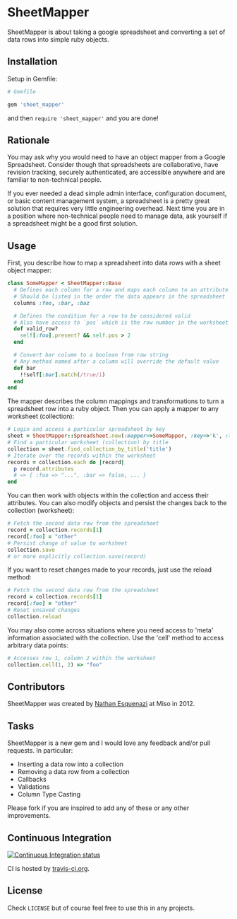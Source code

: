 # SheetMapper

SheetMapper is about taking a google spreadsheet and converting a set of data rows into simple ruby objects.

## Installation

Setup in Gemfile:

```ruby
# Gemfile

gem 'sheet_mapper'
```

and then `require 'sheet_mapper'` and you are done!

## Rationale

You may ask why you would need to have an object mapper from a Google Spreadsheet. Consider though that spreadsheets are collaborative, have revision tracking, securely authenticated, are accessible anywhere and are familiar to non-technical people. 

If you ever needed a dead simple admin interface, configuration document, or basic content management system, a spreadsheet is a pretty great solution that requires very little engineering overhead. Next time you are in a position where non-technical people
need to manage data, ask yourself if a spreadsheet might be a good first solution.

## Usage

First, you describe how to map a spreadsheet into data rows with a sheet object mapper:

```ruby
class SomeMapper < SheetMapper::Base
  # Defines each column for a row and maps each column to an attribute
  # Should be listed in the order the data appears in the spreadsheet
  columns :foo, :bar, :baz

  # Defines the condition for a row to be considered valid
  # Also have access to `pos` which is the row number in the worksheet
  def valid_row?
    self[:foo].present? && self.pos > 2
  end

  # Convert bar column to a boolean from raw string
  # Any method named after a column will override the default value
  def bar
    !!self[:bar].match(/true/i)
  end
end
```

The mapper describes the column mappings and transformations to turn a spreadsheet row into a ruby object. Then you can apply
a mapper to any worksheet (collection):

```ruby
# Login and access a particular spreadsheet by key
sheet = SheetMapper::Spreadsheet.new(:mapper=>SomeMapper, :key=>'k', :login => 'u', :password => 'p')
# Find a particular worksheet (collection) by title
collection = sheet.find_collection_by_title('title')
# Iterate over the records within the worksheet
records = collection.each do |record|
  p record.attributes
  # => { :foo => "...", :bar => false, ... }
end
```

You can then work with objects within the collection and access their attributes. You can also modify objects and
persist the changes back to the collection (worksheet):

```ruby
# Fetch the second data row from the spreadsheet
record = collection.records[1]
record[:foo] = "other"
# Persist change of value to worksheet
collection.save
# or more explicitly collection.save(record)
```

If you want to reset changes made to your records, just use the reload method:

```ruby
# Fetch the second data row from the spreadsheet
record = collection.records[1]
record[:foo] = "other"
# Reset unsaved changes
collection.reload
```

You may also come across situations where you need access to 'meta' information associated with the collection.
Use the 'cell' method to access arbitrary data points:

```ruby
# Accesses row 1, column 2 within the worksheet
collection.cell(1, 2) => "foo"
```

## Contributors

SheetMapper was created by [Nathan Esquenazi](http://github.com/nesquena) at Miso in 2012.

## Tasks

SheetMapper is a new gem and I would love any feedback and/or pull requests. In particular:

 * Inserting a data row into a collection
 * Removing a data row from a collection
 * Callbacks
 * Validations
 * Column Type Casting

Please fork if you are inspired to add any of these or any other improvements.

## Continuous Integration ##

[![Continuous Integration status](https://secure.travis-ci.org/nesquena/sheet_mapper.png)](http://travis-ci.org/nesquena/sheet_mapper)

CI is hosted by [travis-ci.org](http://travis-ci.org).

## License

Check `LICENSE` but of course feel free to use this in any projects.